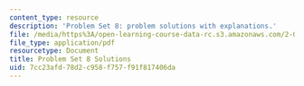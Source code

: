 ```yaml
---
content_type: resource
description: 'Problem Set 8: problem solutions with explanations.'
file: /media/https%3A/open-learning-course-data-rc.s3.amazonaws.com/2-003sc-engineering-dynamics-fall-2011/7cc23afd78d2c958f757f91f817406da_MIT2_003SCF11_pset8_sol.pdf
file_type: application/pdf
resourcetype: Document
title: Problem Set 8 Solutions
uid: 7cc23afd-78d2-c958-f757-f91f817406da
---
```

